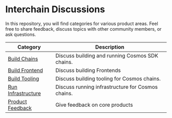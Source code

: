 # Interchain Discussions

In this repository, you will find categories for various product areas. Feel free to share feedback, discuss topics with other community members, or ask questions.

| Category                                                                                             | Description                                       |
| ---------------------------------------------------------------------------------------------------- | ------------------------------------------------- |
| [Build Chains](https://github.com/cosmos/community/discussions/categories/build-chains)              | Discuss building and running Cosmos SDK chains.   |
| [Build Frontend](https://github.com/cosmos/community/discussions/categories/build-frontend)          | Discuss building Frontends                        |
| [Build Tooling](https://github.com/cosmos/community/discussions/categories/build-tooling)            | Discuss building tooling for Cosmos chains.       |
| [Run Infrastructure](https://github.com/cosmos/community/discussions/categories/run-infrastructure)  | Discuss running infrastructure for Cosmos chains. |
| [Product Feedback](https://github.com/cosmos/community/discussions/categories/product-feedback)      | Give feedback on core products                    |
